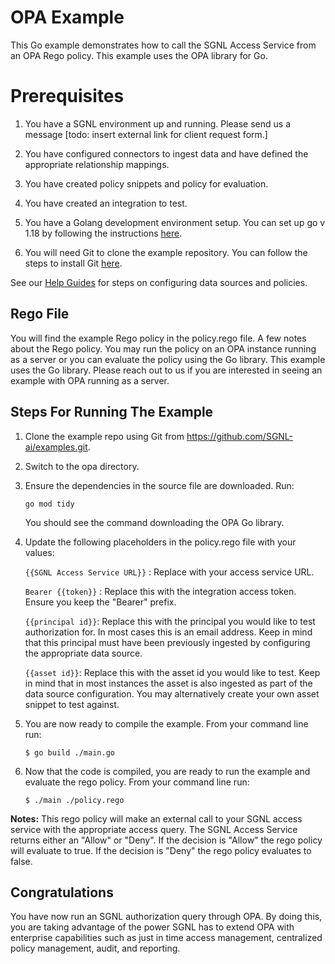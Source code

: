 # OPA Example
This Go example demonstrates how to call the SGNL Access Service from an OPA Rego policy. This example uses the OPA library for Go.


# Prerequisites
1. You have a SGNL environment up and running. Please send us a message [todo: insert external link for client request form.]
 
2. You have configured connectors to ingest data and have defined the appropriate relationship mappings.
 
3. You have created policy snippets and policy for evaluation.
 
4. You have created an integration to test.
 
5. You have a Golang development environment setup. You can set up go v 1.18 by following the instructions [here](https://go.dev/doc/install).
 
6. You will need Git to clone the example repository. You can follow the steps to install Git [here](https://github.com/git-guides/install-git).


See our [Help Guides](https://help.sgnl.ai) for steps on configuring data sources and policies.


## Rego File
You will find the example Rego policy in the policy.rego file. A few notes about the Rego policy. You may run the policy on an OPA instance running as a server or you can evaluate the policy using the Go library. This example uses the Go library. Please reach out to us if you are interested in seeing an example with OPA running as a server.


## Steps For Running The Example


1. Clone the example repo using Git from https://github.com/SGNL-ai/examples.git.


2. Switch to the opa directory.


3. Ensure the dependencies in the source file are downloaded. Run:
 
   ```go mod tidy```


   You should see the command downloading the OPA Go library.


4. Update the following placeholders in the policy.rego file with your values:


   ```{{SGNL Access Service URL}}``` : Replace with your access service URL.

   ```Bearer {{token}}``` : Replace this with the integration access token. Ensure you keep the "Bearer" prefix.

   ```{{principal id}}```: Replace this with the principal you would like to test authorization for. In most cases this is an email address. Keep in mind that this principal must have been previously ingested by configuring the appropriate data source.

   ```{{asset id}}```: Replace this with the asset id you would like to test. Keep in mind that in most instances the asset is also ingested as part of the data source configuration. You may alternatively create your own asset snippet to test against.

5. You are now ready to compile the example. From your command line run:


   ```$ go build ./main.go```


6. Now that the code is compiled, you are ready to run the example and evaluate the rego policy. From your command line run:

    ```$ ./main ./policy.rego```

**Notes:** This rego policy will make an external call to your SGNL access service with the appropriate access query. The SGNL Access Service returns either an "Allow" or "Deny". If the decision is "Allow" the rego policy will evaluate to true. If the decision is "Deny" the rego policy evaluates to false.


## Congratulations
You have now run an SGNL authorization query through OPA. By doing this, you are taking advantage of the power SGNL has to extend OPA with enterprise capabilities such as just in time access management, centralized policy management, audit, and reporting.



